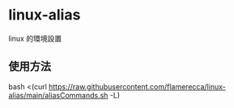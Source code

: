 # linux-alias
linux 的環境設置

## 使用方法

bash <(curl https://raw.githubusercontent.com/flamerecca/linux-alias/main/aliasCommands.sh -L)
